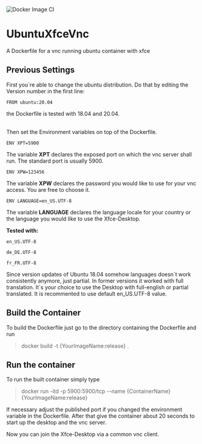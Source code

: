 ![Docker Image CI](https://github.com/Mormacill/UbuntuXfceVnc/workflows/Docker%20Image%20CI/badge.svg?branch=master)
# UbuntuXfceVnc
A Dockerfile for a vnc running ubuntu container with xfce


## Previous Settings
First you´re able to change the ubuntu distribution. Do that by editing the Version number in the first line:

`FROM ubuntu:20.04`

the Dockerfile is tested with 18.04 and 20.04. <br><br>

Then set the Environment variables on top of the Dockerfile.

`ENV XPT=5900`

The variable **XPT** declares the exposed port on which the vnc server shall run. The standard port is usually 5900. 

`ENV XPW=123456`

The variable **XPW** declares the password you would like to use for your vnc access. You are free to choose it.

`ENV LANGUAGE=en_US.UTF-8`

The variable **LANGUAGE** declares the language locale for your country or the language you would like to use the Xfce-Desktop.

**Tested with:**

`en_US.UTF-8`

`de_DE.UTF-8`

`fr_FR.UTF-8`

Since version updates of Ubuntu 18.04 somehow languages doesn´t work consistently anymore, just partial. In former versions it worked with full translation. It´s your choice to use the Desktop with full-english or partial translated. It is recommented to use default en_US.UTF-8 value.

## Build the Container

To build the Dockerfile just go to the directory containing the Dockerfile and run

> docker build -t {YourImageName:release} . 

## Run the container

To run the built container simply type

> docker run -itd -p 5900:5900/tcp --name {ContainerName} {YourImageName:release}

If necessary adjust the published port if you changed the environment variable in the Dockerfile.
After that give the container about 20 seconds to start up the desktop and the vnc server.

Now you can join the Xfce-Desktop via a common vnc client.
